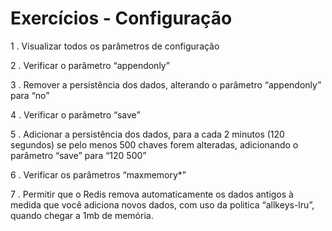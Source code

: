 # Exercícios - Configuração

1 . Visualizar todos os parâmetros de configuração

2 . Verificar o parâmetro “appendonly”

3 . Remover a persistência dos dados, alterando o parâmetro “appendonly” para “no”

4 . Verificar o parâmetro “save”

5 . Adicionar a persistência dos dados, para a cada 2 minutos (120 segundos) se pelo menos 500 chaves forem alteradas, adicionando o parâmetro “save” para “120 500”

6 . Verificar os parâmetros “maxmemory*”

7 . Permitir que o Redis remova automaticamente os dados antigos à medida
que você adiciona novos dados,  com uso da politica “allkeys-lru”, quando chegar a 1mb de memória.

